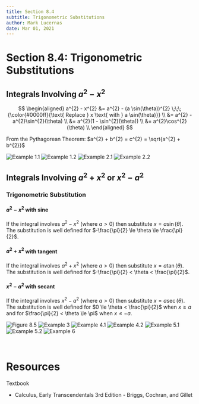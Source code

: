 ```yaml
---
title: Section 8.4
subtitle: Trigonometric Substitutions
author: Mark Lucernas
date: Mar 01, 2021
---
```



# Section 8.4: Trigonometric Substitutions

## Integrals Involving $a^{2} - x^{2}$

$$
\begin{aligned}
	a^{2} - x^{2} &= a^{2} - (a \sin(\theta))^{2} \;\;\; {\color{#0000ff}{\text{ Replace } x \text{ with } a \sin(\theta)}} \\
	 &= a^{2} - a^{2}\sin^{2}(\theta) \\
	 &= a^{2}(1 - \sin^{2}(\theta)) \\
	 &= a^{2}\cos^{2}(\theta) \\
\end{aligned}
$$

From the Pythagorean Theorem: $a^{2} + b^{2} = c^{2} = \sqrt{a^{2} + b^{2}}$

![Example 1.1](../../../../../files/winter-2021/MATH-151/notes/ch-8/sec_8-4_example-1.1.png)
![Example 1.2](../../../../../files/winter-2021/MATH-151/notes/ch-8/sec_8-4_example-1.2.png)
![Example 2.1](../../../../../files/winter-2021/MATH-151/notes/ch-8/sec_8-4_example-2.1.png)
![Example 2.2](../../../../../files/winter-2021/MATH-151/notes/ch-8/sec_8-4_example-2.2.png)

## Integrals Involving $a^{2} + x^{2}$ or $x^{2} - a^{2}$

### Trigonometric Substitution

#### $a^{2} - x^{2}$ with sine

If the integral involves $a^{2} - x^{2}$ (where $a > 0$) then substitute $x
= a \sin(\theta)$. The substitution is well defined for $-\frac{\pi}{2} \le
\theta \le \frac{\pi}{2}$.

#### $a^{2} + x^{2}$ with tangent

If the integral involves $a^{2} + x^{2}$ (where $a > 0$) then substitute $x
= a \tan(\theta)$. The substitution is well defined for $-\frac{\pi}{2} < \theta
< \frac{\pi}{2}$.

#### $x^{2} - a^{2}$ with secant

If the integral involves $x^{2} - a^{2}$ (where $a > 0$) then substitute $x
= a \sec(\theta)$. The substitution is well defined for $0 \le \theta
< \frac{\pi}{2}$ when $x \ge a$ and for $\frac{\pi}{2} < \theta \le \pi$ when $x
\le -a$.

![Figure 8.5](../../../../../files/winter-2021/MATH-151/notes/ch-8/sec_8-4_figure-8.5.png)
![Example 3](../../../../../files/winter-2021/MATH-151/notes/ch-8/sec_8-4_example-3.png)
![Example 4.1](../../../../../files/winter-2021/MATH-151/notes/ch-8/sec_8-4_example-4.1.png)
![Example 4.2](../../../../../files/winter-2021/MATH-151/notes/ch-8/sec_8-4_example-4.2.png)
![Example 5.1](../../../../../files/winter-2021/MATH-151/notes/ch-8/sec_8-4_example-5.1.png)
![Example 5.2](../../../../../files/winter-2021/MATH-151/notes/ch-8/sec_8-4_example-5.2.png)
![Example 6](../../../../../files/winter-2021/MATH-151/notes/ch-8/sec_8-4_example-6.png)


<br>

# Resources

Textbook

+ Calculus, Early Transcendentals 3rd Edition - Briggs, Cochran, and Gillet
